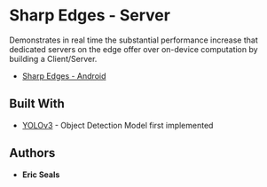 # Sharp Edges - Server 

Demonstrates in real time the substantial performance increase that dedicated servers on the edge offer over on-device
computation by building a Client/Server.

* [Sharp Edges - Android](https://github.com/erjseals/SharpEdgesAndroid)

## Built With

* [YOLOv3](https://pjreddie.com/darknet/yolo//) - Object Detection Model first implemented

## Authors

* **Eric Seals**

